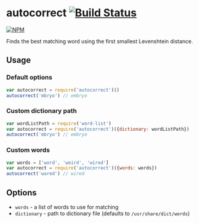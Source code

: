 autocorrect [![Build Status](https://travis-ci.org/yefim/autocorrect.svg?branch=master)](https://travis-ci.org/yefim/autocorrect)
==============

[![NPM](https://nodei.co/npm/autocorrect.png)](https://www.npmjs.com/package/autocorrect)

Finds the best matching word using the first smallest Levenshtein distance.

## Usage

### Default options

````javascript
var autocorrect = require('autocorrect')()
autocorrect('mbryo') // embryo
````

### Custom dictionary path

````javascript
var wordListPath = require('word-list')
var autocorrect = require('autocorrect')({dictionary: wordListPath})
autocorrect('mbryo') // embryo
````

### Custom words
```` javascript
var words = ['word', 'weird', 'wired']
var autocorrect = require('autocorrect')({words: words})
autocorrect('wared') // wired
````

## Options

* `words` - a list of words to use for matching
* `dictionary` - path to dictionary file (defaults to `/usr/share/dict/words`)
